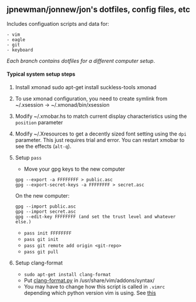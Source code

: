 ## jpnewman/jonnew/jon's dotfiles, config files, etc
Includes configuation scripts and data for:

    - vim
    - eagle
    - git
    - keyboard

_Each branch contains dotfiles for a different computer setup_.

#### Typical system setup steps

1. Install xmonad
    sudo apt-get install suckless-tools xmonad

1. To use xmonad configuration, you need to create symlink from ~/.xsession ->
   ~/.xmonad/bin/xsession

1. Modify ~/.xmobar.hs to match current display characteristics using the
   `position` parameter

1. Modify ~/.Xresources to get a decently sized font setting using the `dpi`
   parameter. This just requires trial and error. You can restart xmobar to see
   the effects (`alt-q`). 

1. Setup `pass`
    - Move your gpg keys to the new computer
    ```
    gpg --export -a FFFFFFFF > public.asc
    gpg --export-secret-keys -a FFFFFFFF > secret.asc
    ```
    On the new computer:
    ```
    gpg --import public.asc
    gpg --import secret.asc
    gpg --edit-key FFFFFFFF (and set the trust level and whatever else.)
    ```
    - `pass init FFFFFFFF`
    - `pass git init`
    - `pass git remote add origin <git-repo>`
    - `pass git pull`

1. Setup clang-format
    - `sudo apt-get install clang-format`
    - Put
      [clang-format.py](https://github.com/llvm-mirror/clang/blob/master/tools/clang-format/clang-format.py)
      in /usr/share/vim/addons/syntax/
    - You may have to change how this script is called in `.vimrc` depending
      which python version vim is using. See
      [this](https://stackoverflow.com/questions/39490082/clang-format-not-working-under-gvim)
